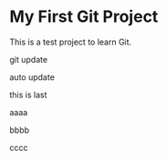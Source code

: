 # My First Git Project 
This is a test project to learn Git. 

git update

auto update


this is last

aaaa


bbbb

cccc
